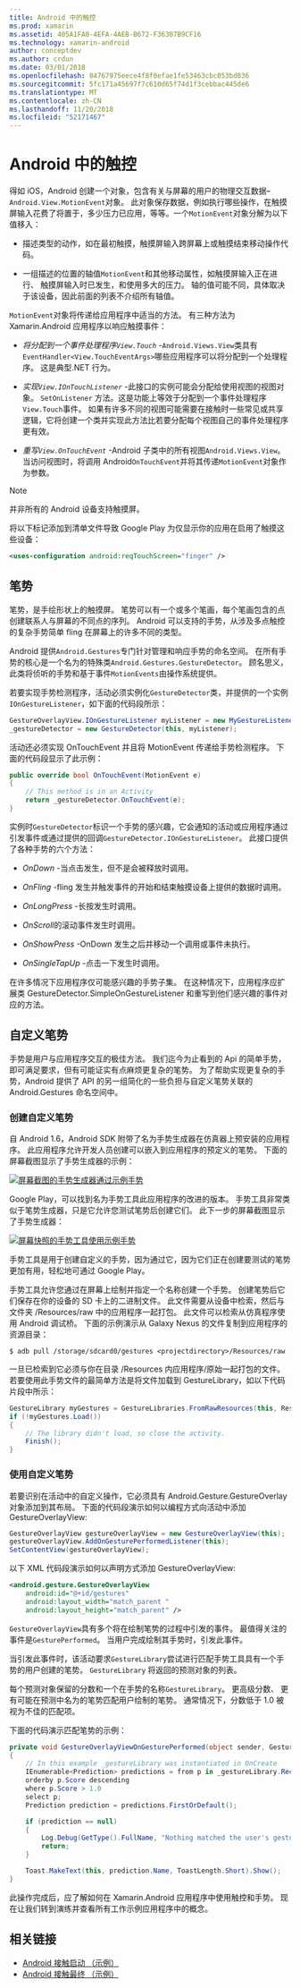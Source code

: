 ```yaml
---
title: Android 中的触控
ms.prod: xamarin
ms.assetid: 405A1FA0-4EFA-4AEB-B672-F36307B9CF16
ms.technology: xamarin-android
author: conceptdev
ms.author: crdun
ms.date: 03/01/2018
ms.openlocfilehash: 84767975eece4f8f0efae1fe53463cbc053bd836
ms.sourcegitcommit: 5fc171a45697f7c610d65f74d1f3cebbac445de6
ms.translationtype: MT
ms.contentlocale: zh-CN
ms.lasthandoff: 11/20/2018
ms.locfileid: "52171467"
---
```

# <a name="touch-in-android"></a>Android 中的触控

得如 iOS，Android 创建一个对象，包含有关与屏幕的用户的物理交互数据&ndash;`Android.View.MotionEvent`对象。 此对象保存数据，例如执行哪些操作，在触摸屏输入花费了将置于，多少压力已应用，等等。一个`MotionEvent`对象分解为以下值移入：

-  描述类型的动作，如在最初触摸，触摸屏输入跨屏幕上或触摸结束移动操作代码。

-  一组描述的位置的轴值`MotionEvent`和其他移动属性，如触摸屏输入正在进行、 触摸屏输入时已发生，和使用多大的压力。
   轴的值可能不同，具体取决于该设备，因此前面的列表不介绍所有轴值。


`MotionEvent`对象将传递给应用程序中适当的方法。 有三种方法为 Xamarin.Android 应用程序以响应触摸事件：

-  *将分配到一个事件处理程序`View.Touch`*  -`Android.Views.View`类具有`EventHandler<View.TouchEventArgs>`哪些应用程序可以将分配到一个处理程序。 这是典型.NET 行为。

-  *实现`View.IOnTouchListener`*  -此接口的实例可能会分配给使用视图的视图对象。 `SetOnListener` 方法。这是功能上等效于分配到一个事件处理程序`View.Touch`事件。 如果有许多不同的视图可能需要在接触时一些常见或共享逻辑，它将创建一个类并实现此方法比若要分配每个视图自己的事件处理程序更有效。

-  *重写`View.OnTouchEvent`*  -Android 子类中的所有视图`Android.Views.View`。 当访问视图时，将调用 Android`OnTouchEvent`并将其传递`MotionEvent`对象作为参数。


> [!NOTE]
> 并非所有的 Android 设备支持触摸屏。 

将以下标记添加到清单文件导致 Google Play 为仅显示你的应用在启用了触摸这些设备：

```xml
<uses-configuration android:reqTouchScreen="finger" />
```

## <a name="gestures"></a>笔势

笔势，是手绘形状上的触摸屏。 笔势可以有一个或多个笔画，每个笔画包含的点创建联系人与屏幕的不同点的序列。 Android 可以支持的手势，从涉及多点触控的复杂手势简单 fling 在屏幕上的许多不同的类型。

Android 提供`Android.Gestures`专门针对管理和响应手势的命名空间。 在所有手势的核心是一个名为的特殊类`Android.Gestures.GestureDetector`。 顾名思义，此类将侦听的手势和基于事件`MotionEvents`由操作系统提供。

若要实现手势检测程序，活动必须实例化`GestureDetector`类，并提供的一个实例`IOnGestureListener`，如下面的代码段所示：

```csharp
GestureOverlayView.IOnGestureListener myListener = new MyGestureListener();
_gestureDetector = new GestureDetector(this, myListener);
```

活动还必须实现 OnTouchEvent 并且将 MotionEvent 传递给手势检测程序。 下面的代码段显示了此示例：

```csharp
public override bool OnTouchEvent(MotionEvent e)
{
    // This method is in an Activity
    return _gestureDetector.OnTouchEvent(e);
}
```

实例时`GestureDetector`标识一个手势的感兴趣，它会通知的活动或应用程序通过引发事件或通过提供的回调`GestureDetector.IOnGestureListener`。
此接口提供了各种手势的六个方法：

-  *OnDown* -当点击发生，但不是会被释放时调用。

-  *OnFling* -fling 发生并触发事件的开始和结束触摸设备上提供的数据时调用。

-  *OnLongPress* -长按发生时调用。

-  *OnScroll*的滚动事件发生时调用。

-  *OnShowPress* -OnDown 发生之后并移动一个调用或事件未执行。

-  *OnSingleTapUp* -点击一下发生时调用。


在许多情况下应用程序仅可能感兴趣的手势子集。 在这种情况下，应用程序应扩展类 GestureDetector.SimpleOnGestureListener 和重写到他们感兴趣的事件对应的方法。

## <a name="custom-gestures"></a>自定义笔势

手势是用户与应用程序交互的极佳方法。 我们迄今为止看到的 Api 的简单手势，即可满足要求，但有可能证实有点麻烦更复杂的笔势。 为了帮助实现更复杂的手势，Android 提供了 API 的另一组简化的一些负担与自定义笔势关联的 Android.Gestures 命名空间中。

### <a name="creating-custom-gestures"></a>创建自定义笔势

自 Android 1.6，Android SDK 附带了名为手势生成器在仿真器上预安装的应用程序。 此应用程序允许开发人员创建可以嵌入到应用程序的预定义的笔势。 下面的屏幕截图显示了手势生成器的示例：

[![屏幕截图的手势生成器通过示例手势](touch-in-android-images/image11.png)](touch-in-android-images/image11.png#lightbox)

Google Play，可以找到名为手势工具此应用程序的改进的版本。 手势工具非常类似于笔势生成器，只是它允许您测试笔势后创建它们。 此下一步的屏幕截图显示了手势生成器：

[![屏幕快照的手势工具使用示例手势](touch-in-android-images/image12.png)](touch-in-android-images/image12.png#lightbox)

手势工具是用于创建自定义的手势，因为通过它，因为它们正在创建要测试的笔势更加有用，轻松地可通过 Google Play。

手势工具允许您通过在屏幕上绘制并指定一个名称创建一个手势。 创建笔势后它们保存在你的设备的 SD 卡上的二进制文件。 此文件需要从设备中检索，然后与文件夹 /Resources/raw 中的应用程序一起打包。 此文件可以检索从仿真程序使用 Android 调试桥。 下面的示例演示从 Galaxy Nexus 的文件复制到应用程序的资源目录：

```shell
$ adb pull /storage/sdcard0/gestures <projectdirectory>/Resources/raw
```

一旦已检索到它必须与你在目录 /Resources 内应用程序/原始一起打包的文件。 若要使用此手势文件的最简单方法是将文件加载到 GestureLibrary，如以下代码片段中所示：

```csharp
GestureLibrary myGestures = GestureLibraries.FromRawResources(this, Resource.Raw.gestures);
if (!myGestures.Load())
{
    // The library didn't load, so close the activity.
    Finish();
}
```

### <a name="using-custom-gestures"></a>使用自定义笔势

若要识别在活动中的自定义操作，它必须具有 Android.Gesture.GestureOverlay 对象添加到其布局。 下面的代码段演示如何以编程方式向活动中添加 GestureOverlayView:

```csharp
GestureOverlayView gestureOverlayView = new GestureOverlayView(this);
gestureOverlayView.AddOnGesturePerformedListener(this);
SetContentView(gestureOverlayView);
```

以下 XML 代码段演示如何以声明方式添加 GestureOverlayView:

```xml
<android.gesture.GestureOverlayView
    android:id="@+id/gestures"
    android:layout_width="match_parent "
    android:layout_height="match_parent" />
```

`GestureOverlayView`具有多个将在绘制笔势的过程中引发的事件。 最值得关注的事件是`GesturePerformed`。 当用户完成绘制其手势时，引发此事件。

当引发此事件时，该活动要求`GestureLibrary`尝试进行匹配手势工具具有一个手势的用户创建的笔势。 `GestureLibrary` 将返回的预测对象的列表。

每个预测对象保留的分数和一个在手势的名称`GestureLibrary`。 更高级分数、 更有可能在预测中名为的笔势匹配用户绘制的笔势。
通常情况下，分数低于 1.0 被视为不佳的匹配项。

下面的代码演示匹配笔势的示例：

```csharp
private void GestureOverlayViewOnGesturePerformed(object sender, GestureOverlayView.GesturePerformedEventArgs gesturePerformedEventArgs)
{
    // In this example _gestureLibrary was instantiated in OnCreate
    IEnumerable<Prediction> predictions = from p in _gestureLibrary.Recognize(gesturePerformedEventArgs.Gesture)
    orderby p.Score descending
    where p.Score > 1.0
    select p;
    Prediction prediction = predictions.FirstOrDefault();

    if (prediction == null)
    {
        Log.Debug(GetType().FullName, "Nothing matched the user's gesture.");
        return;
    }

    Toast.MakeText(this, prediction.Name, ToastLength.Short).Show();
}
```

此操作完成后，应了解如何在 Xamarin.Android 应用程序中使用触控和手势。 现在让我们转到演练并查看所有工作示例应用程序中的概念。



## <a name="related-links"></a>相关链接

- [Android 接触启动 （示例）](https://developer.xamarin.com/samples/monodroid/ApplicationFundamentals/Touch_start)
- [Android 接触最终 （示例）](https://developer.xamarin.com/samples/monodroid/ApplicationFundamentals/Touch_final)
